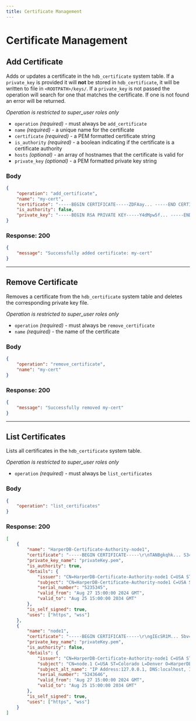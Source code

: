 ```yaml
---
title: Certificate Management
---
```


# Certificate Management

## Add Certificate

Adds or updates a certificate in the `hdb_certificate` system table.
If a `private_key` is provided it will **not** be stored in `hdb_certificate`, it will be written to file in `<ROOTPATH>/keys/`.
If a `private_key` is not passed the operation will search for one that matches the certificate. If one is not found an error will be returned.

_Operation is restricted to super_user roles only_

- `operation` _(required)_ - must always be `add_certificate`
- `name` _(required)_ - a unique name for the certificate
- `certificate` _(required)_ - a PEM formatted certificate string
- `is_authority` _(required)_ - a boolean indicating if the certificate is a certificate authority
- `hosts` _(optional)_ - an array of hostnames that the certificate is valid for
- `private_key` _(optional)_ - a PEM formatted private key string

### Body

```json
{
	"operation": "add_certificate",
	"name": "my-cert",
	"certificate": "-----BEGIN CERTIFICATE-----ZDFAay... -----END CERTIFICATE-----",
	"is_authority": false,
	"private_key": "-----BEGIN RSA PRIVATE KEY-----Y4dMpw5f... -----END RSA PRIVATE KEY-----"
}
```

### Response: 200

```json
{
	"message": "Successfully added certificate: my-cert"
}
```

---

## Remove Certificate

Removes a certificate from the `hdb_certificate` system table and deletes the corresponding private key file.

_Operation is restricted to super_user roles only_

- `operation` _(required)_ - must always be `remove_certificate`
- `name` _(required)_ - the name of the certificate

### Body

```json
{
	"operation": "remove_certificate",
	"name": "my-cert"
}
```

### Response: 200

```json
{
	"message": "Successfully removed my-cert"
}
```

---

## List Certificates

Lists all certificates in the `hdb_certificate` system table.

_Operation is restricted to super_user roles only_

- `operation` _(required)_ - must always be `list_certificates`

### Body

```json
{
	"operation": "list_certificates"
}
```

### Response: 200

```json
[
	{
		"name": "HarperDB-Certificate-Authority-node1",
		"certificate": "-----BEGIN CERTIFICATE-----\r\nTANBgkqhk... S34==\r\n-----END CERTIFICATE-----\r\n",
		"private_key_name": "privateKey.pem",
		"is_authority": true,
		"details": {
			"issuer": "CN=HarperDB-Certificate-Authority-node1 C=USA ST=Colorado L=Denver O=HarperDB\\, Inc.",
			"subject": "CN=HarperDB-Certificate-Authority-node1 C=USA ST=Colorado L=Denver O=HarperDB\\, Inc.",
			"serial_number": "5235345",
			"valid_from": "Aug 27 15:00:00 2024 GMT",
			"valid_to": "Aug 25 15:00:00 2034 GMT"
		},
		"is_self_signed": true,
		"uses": ["https", "wss"]
	},
	{
		"name": "node1",
		"certificate": "-----BEGIN CERTIFICATE-----\r\ngIEcSR1M... 5bv==\r\n-----END CERTIFICATE-----\r\n",
		"private_key_name": "privateKey.pem",
		"is_authority": false,
		"details": {
			"issuer": "CN=HarperDB-Certificate-Authority-node1 C=USA ST=Colorado L=Denver O=HarperDB\\, Inc.",
			"subject": "CN=node.1 C=USA ST=Colorado L=Denver O=HarperDB\\, Inc.",
			"subject_alt_name": "IP Address:127.0.0.1, DNS:localhost, IP Address:0:0:0:0:0:0:0:1, DNS:node.1",
			"serial_number": "5243646",
			"valid_from": "Aug 27 15:00:00 2024 GMT",
			"valid_to": "Aug 25 15:00:00 2034 GMT"
		},
		"is_self_signed": true,
		"uses": ["https", "wss"]
	}
]
```
